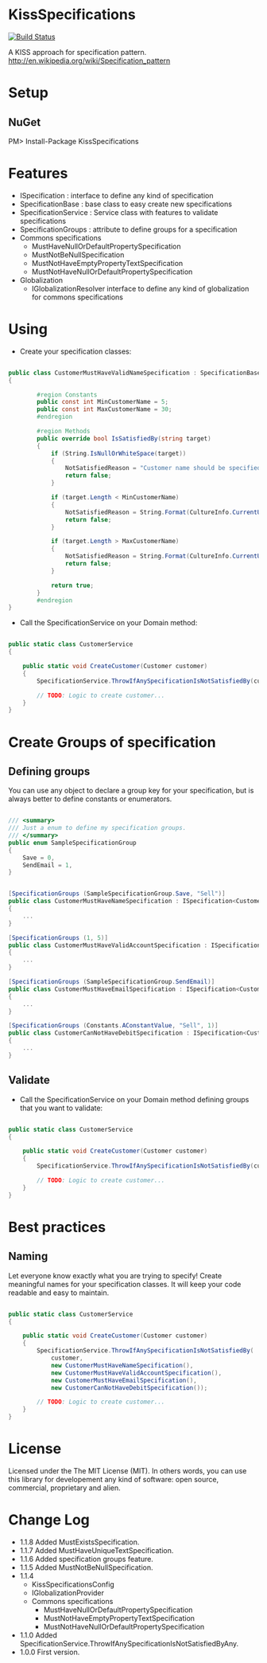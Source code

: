 KissSpecifications
==================

[![Build Status](https://travis-ci.org/eduardobursa/KissSpecifications.svg)](https://travis-ci.org/eduardobursa/KissSpecifications)

A KISS approach for specification pattern.
http://en.wikipedia.org/wiki/Specification_pattern

Setup
========

NuGet
--------
PM> Install-Package KissSpecifications

Features
========
- ISpecification : interface to define any kind of specification
- SpecificationBase<TTarget> : base class to easy create new specifications
- SpecificationService : Service class with features to validate specifications
- SpecificationGroups : attribute to define groups for a specification
- Commons specifications
	- MustHaveNullOrDefaultPropertySpecification 
	- MustNotBeNullSpecification 
	- MustNotHaveEmptyPropertyTextSpecification
	- MustNotHaveNullOrDefaultPropertySpecification
- Globalization
	- IGlobalizationResolver interface to define any kind of globalization for commons specifications  

Using
========
* Create your specification classes:

```csharp

public class CustomerMustHaveValidNameSpecification : SpecificationBase<string>
{

		#region Constants
		public const int MinCustomerName = 5;
		public const int MaxCustomerName = 30;
		#endregion

		#region Methods
		public override bool IsSatisfiedBy(string target)
		{
			if (String.IsNullOrWhiteSpace(target))
			{
				NotSatisfiedReason = "Customer name should be specified.";
				return false;
			}

			if (target.Length < MinCustomerName)
			{
				NotSatisfiedReason = String.Format(CultureInfo.CurrentUICulture, "The minimum length for customer name is {0} chars.", MinCustomerName);
				return false;
			}

			if (target.Length > MaxCustomerName)
			{
				NotSatisfiedReason = String.Format(CultureInfo.CurrentUICulture, "The maximum length for customer name is {0} chars.", MaxCustomerName);
				return false;
			}

			return true;
		}
		#endregion
}

```

* Call the SpecificationService on your Domain method:

```csharp

public static class CustomerService
{

	public static void CreateCustomer(Customer customer)
	{
		SpecificationService.ThrowIfAnySpecificationIsNotSatisfiedBy(customer, new CustomerCreationSpecification());

		// TODO: Logic to create customer...
	}
}

```

Create Groups of specification
========

Defining groups
--------
You can use any object to declare a group key for your specification, but is always better to define constants or enumerators.

```csharp

/// <summary>
/// Just a enum to define my specification groups.
/// </summary>
public enum SampleSpecificationGroup
{
	Save = 0,
	SendEmail = 1,
}


[SpecificationGroups (SampleSpecificationGroup.Save, "Sell")]
public class CustomerMustHaveNameSpecification : ISpecification<Customer>
{
	...
}

[SpecificationGroups (1, 5)]
public class CustomerMustHaveValidAccountSpecification : ISpecification<Customer>
{
	...
}

[SpecificationGroups (SampleSpecificationGroup.SendEmail)]
public class CustomerMustHaveEmailSpecification : ISpecification<Customer>
{
	...
}

[SpecificationGroups (Constants.AConstantValue, "Sell", 1)]
public class CustomerCanNotHaveDebitSpecification : ISpecification<Customer>
{
	...
}

```

Validate
--------

* Call the SpecificationService on your Domain method defining groups that you want to validate:

```csharp

public static class CustomerService
{

	public static void CreateCustomer(Customer customer)
	{
		SpecificationService.ThrowIfAnySpecificationIsNotSatisfiedBy(customer, SampleSpecificationGroup.Save);

		// TODO: Logic to create customer...
	}
}

```

Best practices
========
Naming
--------
Let everyone know exactly what you are trying to specify! Create meaningful names for your specification classes.
It will keep your code readable and easy to maintain.

```csharp

public static class CustomerService
{

	public static void CreateCustomer(Customer customer)
	{
		SpecificationService.ThrowIfAnySpecificationIsNotSatisfiedBy(
			customer, 
			new CustomerMustHaveNameSpecification(),
			new CustomerMustHaveValidAccountSpecification(),
			new CustomerMustHaveEmailSpecification(),
			new CustomerCanNotHaveDebitSpecification());

		// TODO: Logic to create customer...
	}
}

```

License
======

Licensed under the The MIT License (MIT).
In others words, you can use this library for developement any kind of software: open source, commercial, proprietary and alien.


Change Log
======
 - 1.1.8 Added MustExistsSpecification.
 - 1.1.7 Added MustHaveUniqueTextSpecification.
 - 1.1.6 Added specification groups feature.
 - 1.1.5 Added MustNotBeNullSpecification.
 - 1.1.4 
	* KissSpecificationsConfig
	* IGlobalizationProvider
	* Commons specifications
		* MustHaveNullOrDefaultPropertySpecification
		* MustNotHaveEmptyPropertyTextSpecification
		* MustNotHaveNullOrDefaultPropertySpecification
 - 1.1.0 Added SpecificationService.ThrowIfAnySpecificationIsNotSatisfiedByAny.
 - 1.0.0 First version.